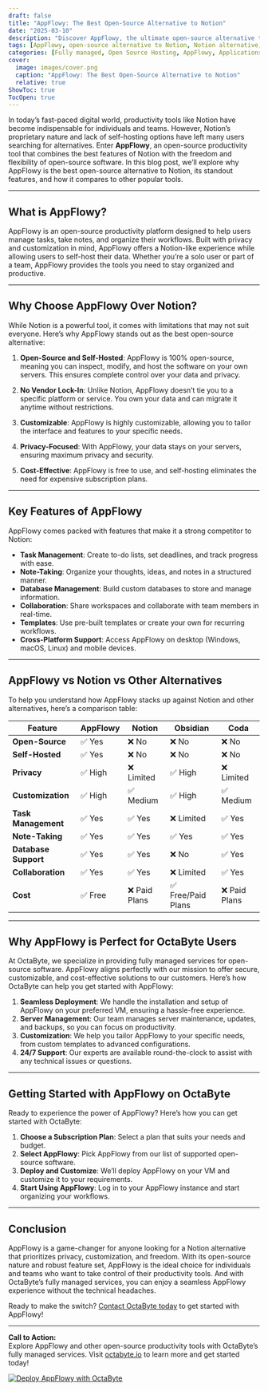 ```yaml
---
draft: false
title: "AppFlowy: The Best Open-Source Alternative to Notion"
date: "2025-03-10"
description: "Discover AppFlowy, the ultimate open-source alternative to Notion. Learn how AppFlowy empowers users with privacy, customization, and flexibility while offering a seamless experience for task management, note-taking, and collaboration. Perfect for individuals and teams looking for a Notion-like tool without vendor lock-in."
tags: [AppFlowy, open-source alternative to Notion, Notion alternative, open-source productivity tools, task management software, note-taking app, open-source collaboration tools, AppFlowy vs Notion, AppFlowy features, self-hosted productivity tools]
categories: [Fully managed, Open Source Hosting, AppFlowy, Applications, Note Taking, Project Management]
cover:
  image: images/cover.png
  caption: "AppFlowy: The Best Open-Source Alternative to Notion"
  relative: true
ShowToc: true
TocOpen: true
---
```



In today’s fast-paced digital world, productivity tools like Notion have become indispensable for individuals and teams. However, Notion’s proprietary nature and lack of self-hosting options have left many users searching for alternatives. Enter **AppFlowy**, an open-source productivity tool that combines the best features of Notion with the freedom and flexibility of open-source software. In this blog post, we’ll explore why AppFlowy is the best open-source alternative to Notion, its standout features, and how it compares to other popular tools.

---

## What is AppFlowy?

AppFlowy is an open-source productivity platform designed to help users manage tasks, take notes, and organize their workflows. Built with privacy and customization in mind, AppFlowy offers a Notion-like experience while allowing users to self-host their data. Whether you’re a solo user or part of a team, AppFlowy provides the tools you need to stay organized and productive.

---

## Why Choose AppFlowy Over Notion?

While Notion is a powerful tool, it comes with limitations that may not suit everyone. Here’s why AppFlowy stands out as the best open-source alternative:

1. **Open-Source and Self-Hosted**: AppFlowy is 100% open-source, meaning you can inspect, modify, and host the software on your own servers. This ensures complete control over your data and privacy.
   
2. **No Vendor Lock-In**: Unlike Notion, AppFlowy doesn’t tie you to a specific platform or service. You own your data and can migrate it anytime without restrictions.

3. **Customizable**: AppFlowy is highly customizable, allowing you to tailor the interface and features to your specific needs.

4. **Privacy-Focused**: With AppFlowy, your data stays on your servers, ensuring maximum privacy and security.

5. **Cost-Effective**: AppFlowy is free to use, and self-hosting eliminates the need for expensive subscription plans.

---

## Key Features of AppFlowy

AppFlowy comes packed with features that make it a strong competitor to Notion:

- **Task Management**: Create to-do lists, set deadlines, and track progress with ease.
- **Note-Taking**: Organize your thoughts, ideas, and notes in a structured manner.
- **Database Management**: Build custom databases to store and manage information.
- **Collaboration**: Share workspaces and collaborate with team members in real-time.
- **Templates**: Use pre-built templates or create your own for recurring workflows.
- **Cross-Platform Support**: Access AppFlowy on desktop (Windows, macOS, Linux) and mobile devices.

---

## AppFlowy vs Notion vs Other Alternatives

To help you understand how AppFlowy stacks up against Notion and other alternatives, here’s a comparison table:

| Feature                | AppFlowy           | Notion             | Obsidian           | Coda               |
|------------------------|--------------------|--------------------|--------------------|--------------------|
| **Open-Source**        | ✅ Yes             | ❌ No              | ❌ No              | ❌ No              |
| **Self-Hosted**        | ✅ Yes             | ❌ No              | ❌ No              | ❌ No              |
| **Privacy**            | ✅ High            | ❌ Limited         | ✅ High            | ❌ Limited         |
| **Customization**      | ✅ High            | ✅ Medium          | ✅ High            | ✅ Medium          |
| **Task Management**    | ✅ Yes             | ✅ Yes             | ❌ Limited         | ✅ Yes             |
| **Note-Taking**        | ✅ Yes             | ✅ Yes             | ✅ Yes             | ✅ Yes             |
| **Database Support**   | ✅ Yes             | ✅ Yes             | ❌ No              | ✅ Yes             |
| **Collaboration**      | ✅ Yes             | ✅ Yes             | ❌ Limited         | ✅ Yes             |
| **Cost**               | ✅ Free            | ❌ Paid Plans      | ✅ Free/Paid Plans | ❌ Paid Plans      |

---

## Why AppFlowy is Perfect for OctaByte Users

At OctaByte, we specialize in providing fully managed services for open-source software. AppFlowy aligns perfectly with our mission to offer secure, customizable, and cost-effective solutions to our customers. Here’s how OctaByte can help you get started with AppFlowy:

1. **Seamless Deployment**: We handle the installation and setup of AppFlowy on your preferred VM, ensuring a hassle-free experience.
2. **Server Management**: Our team manages server maintenance, updates, and backups, so you can focus on productivity.
3. **Customization**: We help you tailor AppFlowy to your specific needs, from custom templates to advanced configurations.
4. **24/7 Support**: Our experts are available round-the-clock to assist with any technical issues or questions.

---

## Getting Started with AppFlowy on OctaByte

Ready to experience the power of AppFlowy? Here’s how you can get started with OctaByte:

1. **Choose a Subscription Plan**: Select a plan that suits your needs and budget.
2. **Select AppFlowy**: Pick AppFlowy from our list of supported open-source software.
3. **Deploy and Customize**: We’ll deploy AppFlowy on your VM and customize it to your requirements.
4. **Start Using AppFlowy**: Log in to your AppFlowy instance and start organizing your workflows.

---

## Conclusion

AppFlowy is a game-changer for anyone looking for a Notion alternative that prioritizes privacy, customization, and freedom. With its open-source nature and robust feature set, AppFlowy is the ideal choice for individuals and teams who want to take control of their productivity tools. And with OctaByte’s fully managed services, you can enjoy a seamless AppFlowy experience without the technical headaches.

Ready to make the switch? [Contact OctaByte today](https://octabyte.io) to get started with AppFlowy!

---

**Call to Action:**  
Explore AppFlowy and other open-source productivity tools with OctaByte’s fully managed services. Visit [octabyte.io](https://octabyte.io) to learn more and get started today!

[![Deploy AppFlowy with OctaByte](/images/deploy-on-octabyte.png)](https://octabyte.io/fully-managed-open-source-services/applications/note-taking/appflowy)